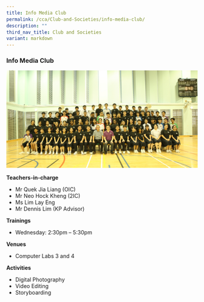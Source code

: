 ```yaml
---
title: Info Media Club
permalink: /cca/Club-and-Societies/info-media-club/
description: ""
third_nav_title: Club and Societies
variant: markdown
---
```

### Info Media Club

<img src="/images/imc%20team.jpg" style="width:90%, align:left">


**Teachers-in-charge**

*   Mr Quek Jia Liang (OIC)
*   Mr Neo Hock Kheng (2IC)
*   Ms Lim Lay Eng
*   Mr Dennis Lim (KP Advisor)

**Trainings**

* Wednesday: 2:30pm – 5:30pm

**Venues**

*   Computer Labs 3 and 4

**Activities**

*   Digital Photography
*   Video Editing
*   Storyboarding